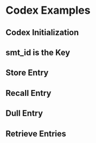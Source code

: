 # Codex Examples

## Codex Initialization

## smt_id is the Key

## Store Entry

## Recall Entry

## Dull Entry

## Retrieve Entries
